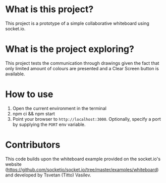 # What is this project?

This project is a prototype of a simple collaborative whiteboard using socket.io.

# What is the project exploring?

This project tests the communication through drawings given the fact that only limited amount of colours are presented and a Clear Screen button is available.

# How to use
1. Open the current environment in the terminal
2. npm ci && npm start
3. Point your browser to `http://localhost:3000`. Optionally, specify
a port by supplying the `PORT` env variable.

# Contributors 

This code builds upon the whiteboard example provided on the socket.io's website (https://github.com/socketio/socket.io/tree/master/examples/whiteboard) and developed by Tsvetan (Titto) Vasilev.